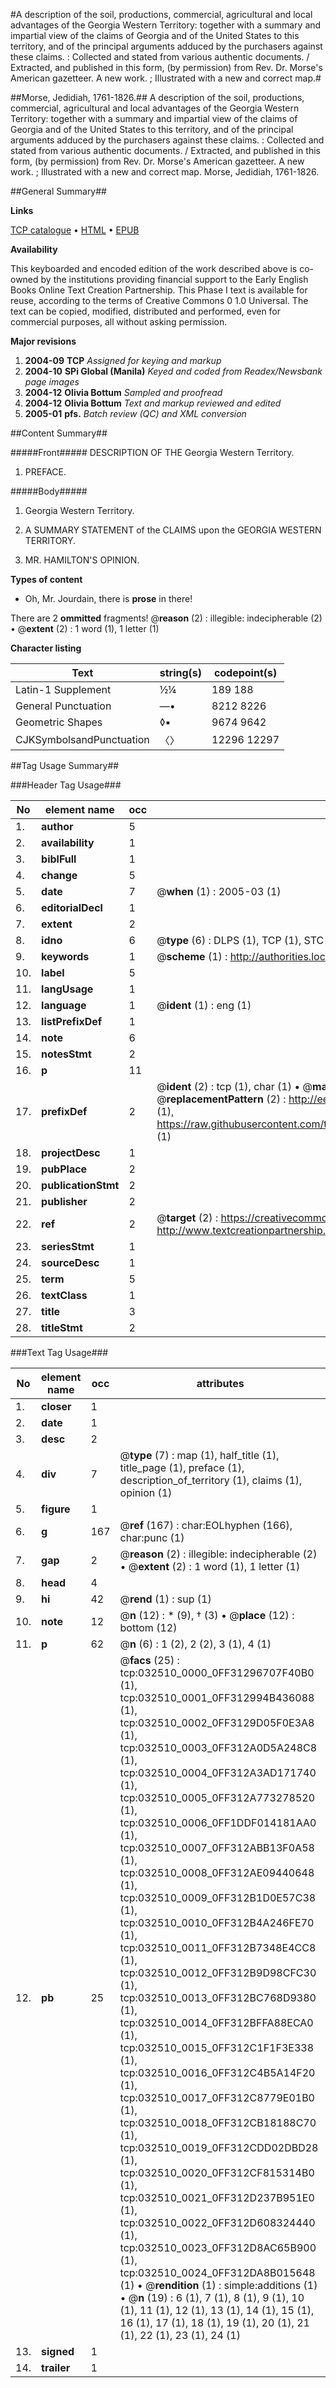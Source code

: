 #A description of the soil, productions, commercial, agricultural and local advantages of the Georgia Western Territory: together with a summary and impartial view of the claims of Georgia and of the United States to this territory, and of the principal arguments adduced by the purchasers against these claims. : Collected and stated from various authentic documents. / Extracted, and published in this form, (by permission) from Rev. Dr. Morse's American gazetteer. A new work. ; Illustrated with a new and correct map.#

##Morse, Jedidiah, 1761-1826.##
A description of the soil, productions, commercial, agricultural and local advantages of the Georgia Western Territory: together with a summary and impartial view of the claims of Georgia and of the United States to this territory, and of the principal arguments adduced by the purchasers against these claims. : Collected and stated from various authentic documents. / Extracted, and published in this form, (by permission) from Rev. Dr. Morse's American gazetteer. A new work. ; Illustrated with a new and correct map.
Morse, Jedidiah, 1761-1826.

##General Summary##

**Links**

[TCP catalogue](http://www.ota.ox.ac.uk/tcp/)  • 
[HTML](http://tei.it.ox.ac.uk/tcp/Texts-HTML/free/N24/N24562.html)  • 
[EPUB](http://tei.it.ox.ac.uk/tcp/Texts-EPUB/free/N24/N24562.epub)

**Availability**

This keyboarded and encoded edition of the
	       work described above is co-owned by the institutions
	       providing financial support to the Early English Books
	       Online Text Creation Partnership. This Phase I text is
	       available for reuse, according to the terms of Creative
	       Commons 0 1.0 Universal. The text can be copied,
	       modified, distributed and performed, even for
	       commercial purposes, all without asking permission.

**Major revisions**

1. __2004-09__ __TCP__ *Assigned for keying and markup*
1. __2004-10__ __SPi Global (Manila)__ *Keyed and coded from Readex/Newsbank page images*
1. __2004-12__ __Olivia Bottum__ *Sampled and proofread*
1. __2004-12__ __Olivia Bottum__ *Text and markup reviewed and edited*
1. __2005-01__ __pfs.__ *Batch review (QC) and XML conversion*

##Content Summary##

#####Front#####
DESCRIPTION OF THE Georgia Western Territory.
1. PREFACE.

#####Body#####

1. Georgia Western Territory.

1. A SUMMARY STATEMENT of the CLAIMS upon the GEORGIA WESTERN TERRITORY.

1. MR. HAMILTON'S OPINION.

**Types of content**

  * Oh, Mr. Jourdain, there is **prose** in there!

There are 2 **ommitted** fragments! 
 @__reason__ (2) : illegible: indecipherable (2)  •  @__extent__ (2) : 1 word (1), 1 letter (1)

**Character listing**


|Text|string(s)|codepoint(s)|
|---|---|---|
|Latin-1 Supplement|½¼|189 188|
|General Punctuation|—•|8212 8226|
|Geometric Shapes|◊▪|9674 9642|
|CJKSymbolsandPunctuation|〈〉|12296 12297|

##Tag Usage Summary##

###Header Tag Usage###

|No|element name|occ|attributes|
|---|---|---|---|
|1.|__author__|5||
|2.|__availability__|1||
|3.|__biblFull__|1||
|4.|__change__|5||
|5.|__date__|7| @__when__ (1) : 2005-03 (1)|
|6.|__editorialDecl__|1||
|7.|__extent__|2||
|8.|__idno__|6| @__type__ (6) : DLPS (1), TCP (1), STC (1), NOTIS (1), IMAGE-SET (1), EVANS-CITATION (1)|
|9.|__keywords__|1| @__scheme__ (1) : http://authorities.loc.gov/ (1)|
|10.|__label__|5||
|11.|__langUsage__|1||
|12.|__language__|1| @__ident__ (1) : eng (1)|
|13.|__listPrefixDef__|1||
|14.|__note__|6||
|15.|__notesStmt__|2||
|16.|__p__|11||
|17.|__prefixDef__|2| @__ident__ (2) : tcp (1), char (1)  •  @__matchPattern__ (2) : ([0-9\-]+):([0-9IVX]+) (1), (.+) (1)  •  @__replacementPattern__ (2) : http://eebo.chadwyck.com/downloadtiff?vid=$1&page=$2 (1), https://raw.githubusercontent.com/textcreationpartnership/Texts/master/tcpchars.xml#$1 (1)|
|18.|__projectDesc__|1||
|19.|__pubPlace__|2||
|20.|__publicationStmt__|2||
|21.|__publisher__|2||
|22.|__ref__|2| @__target__ (2) : https://creativecommons.org/publicdomain/zero/1.0/ (1), http://www.textcreationpartnership.org/docs/. (1)|
|23.|__seriesStmt__|1||
|24.|__sourceDesc__|1||
|25.|__term__|5||
|26.|__textClass__|1||
|27.|__title__|3||
|28.|__titleStmt__|2||


###Text Tag Usage###

|No|element name|occ|attributes|
|---|---|---|---|
|1.|__closer__|1||
|2.|__date__|1||
|3.|__desc__|2||
|4.|__div__|7| @__type__ (7) : map (1), half_title (1), title_page (1), preface (1), description_of_territory (1), claims (1), opinion (1)|
|5.|__figure__|1||
|6.|__g__|167| @__ref__ (167) : char:EOLhyphen (166), char:punc (1)|
|7.|__gap__|2| @__reason__ (2) : illegible: indecipherable (2)  •  @__extent__ (2) : 1 word (1), 1 letter (1)|
|8.|__head__|4||
|9.|__hi__|42| @__rend__ (1) : sup (1)|
|10.|__note__|12| @__n__ (12) : * (9), † (3)  •  @__place__ (12) : bottom (12)|
|11.|__p__|62| @__n__ (6) : 1 (2), 2 (2), 3 (1), 4 (1)|
|12.|__pb__|25| @__facs__ (25) : tcp:032510_0000_0FF31296707F40B0 (1), tcp:032510_0001_0FF312994B436088 (1), tcp:032510_0002_0FF3129D05F0E3A8 (1), tcp:032510_0003_0FF312A0D5A248C8 (1), tcp:032510_0004_0FF312A3AD171740 (1), tcp:032510_0005_0FF312A773278520 (1), tcp:032510_0006_0FF1DDF014181AA0 (1), tcp:032510_0007_0FF312ABB13F0A58 (1), tcp:032510_0008_0FF312AE09440648 (1), tcp:032510_0009_0FF312B1D0E57C38 (1), tcp:032510_0010_0FF312B4A246FE70 (1), tcp:032510_0011_0FF312B7348E4CC8 (1), tcp:032510_0012_0FF312B9D98CFC30 (1), tcp:032510_0013_0FF312BC768D9380 (1), tcp:032510_0014_0FF312BFFA88ECA0 (1), tcp:032510_0015_0FF312C1F1F3E338 (1), tcp:032510_0016_0FF312C4B5A14F20 (1), tcp:032510_0017_0FF312C8779E01B0 (1), tcp:032510_0018_0FF312CB18188C70 (1), tcp:032510_0019_0FF312CDD02DBD28 (1), tcp:032510_0020_0FF312CF815314B0 (1), tcp:032510_0021_0FF312D237B951E0 (1), tcp:032510_0022_0FF312D608324440 (1), tcp:032510_0023_0FF312D8AC65B900 (1), tcp:032510_0024_0FF312DA8B015648 (1)  •  @__rendition__ (1) : simple:additions (1)  •  @__n__ (19) : 6 (1), 7 (1), 8 (1), 9 (1), 10 (1), 11 (1), 12 (1), 13 (1), 14 (1), 15 (1), 16 (1), 17 (1), 18 (1), 19 (1), 20 (1), 21 (1), 22 (1), 23 (1), 24 (1)|
|13.|__signed__|1||
|14.|__trailer__|1||
